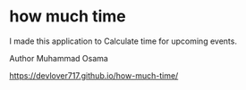 # how much time

I made this application to Calculate time for upcoming events.

Author Muhammad Osama

https://devlover717.github.io/how-much-time/
